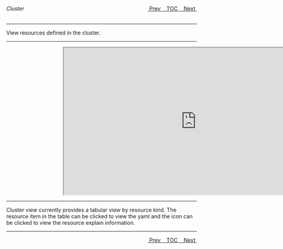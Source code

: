 <topicKey cluster/>
<topicBack id="topicNext" link="xreference"/>
<topicNext id="topicBack" link="storage"/>

<a style="float: right;" href="javascript:docNextTopic()">&nbsp;&nbsp;Next&nbsp;<i class="fas fa-lg fa-arrow-right"></i></a>
<a style="float: right;" href="javascript:docNextTopic('toc')">&nbsp;&nbsp;TOC&nbsp;&nbsp;</a>
<a style="float: right;" href="javascript:docPrevTopic()"><i class="fas fa-lg fa-arrow-left"></i>&nbsp;Prev&nbsp;&nbsp;</a>

###### Cluster

---

View resources defined in the cluster.  

---

<div style="margin-left: 150px;">
    <iframe width="700" height="390" src="https://www.youtube.com/embed/8LtXugxdASY">
    </iframe>
</div>

---


Cluster view currently provides a tabular view by resource kind.  The resource item in the table can be clicked to view the yaml and the icon can be clicked to view the resource explain information.

---

<a style="float: right;" href="javascript:docNextTopic()">&nbsp;&nbsp;Next&nbsp;<i class="fas fa-lg fa-arrow-right"></i></a>
<a style="float: right;" href="javascript:docNextTopic('toc')">&nbsp;&nbsp;TOC&nbsp;&nbsp;</a>
<a style="float: right;" href="javascript:docPrevTopic()"><i class="fas fa-lg fa-arrow-left"></i>&nbsp;Prev&nbsp;&nbsp;</a>
